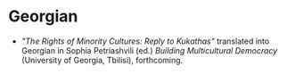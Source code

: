 # Georgian

- _"The Rights of Minority Cultures: Reply to Kukathas"_ translated into Georgian in Sophia Petriashvili (ed.) _Building Multicultural Democracy_ (University of Georgia, Tbilisi), forthcoming.
